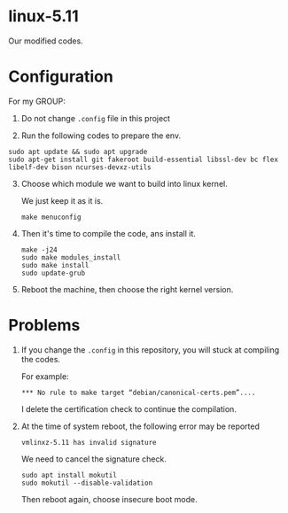 # linux-5.11
Our modified codes.

# Configuration

For my GROUP:

1. Do not change `.config` file in this project

2. Run the following codes to prepare the env.

```shell
sudo apt update && sudo apt upgrade
sudo apt-get install git fakeroot build-essential libssl-dev bc flex libelf-dev bison ncurses-devxz-utils
```

3. Choose which module we want to build into linux kernel.

    We just keep it as it is.

    ```shell
    make menuconfig
    ```

4. Then it's time to compile the code, ans install it.

    ```shell
    make -j24
    sudo make modules_install
    sudo make install
    sudo update-grub
    ```

5. Reboot the machine, then choose the right kernel version.


# Problems

1. If you change the `.config` in this repository, you will stuck at compiling the codes.

    For example:
    ```
    *** No rule to make target “debian/canonical-certs.pem”....
    ```

    I delete the certification check to continue the compilation.


2. At the time of system reboot, the following error may be reported
    ```
    vmlinxz-5.11 has invalid signature
    ```

    We need to cancel the signature check.
    ```
    sudo apt install mokutil
    sudo mokutil --disable-validation
    ```
    Then reboot again, choose insecure boot mode.